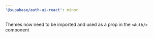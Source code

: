```yaml
---
'@supabase/auth-ui-react': minor
---
```


Themes now need to be imported and used as a prop in the `<Auth/>` component
